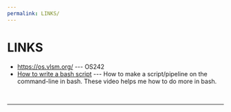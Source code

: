```yaml
---
permalink: LINKS/
---
```


# LINKS

* <https://os.vlsm.org/> --- OS242
* [How to write a bash script](https://youtu.be/F-gskSl4pwQ?si=22hcqioOjv4N7UjJ) --- 
How to make a script/pipeline on the command-line in bash. 
These video helps me how to do more in bash.
<br>
<hr>
